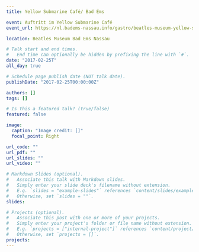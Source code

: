 ```yaml
---
title: Yellow Submarine Café/ Bad Ems

event: Auftritt im Yellow Submarine Café
event_url: https://nl.badems-nassau.info/gastro/beatles-museum-yellow-submarine-cafe

location: Beatles Museum Bad Ems Nassau

# Talk start and end times.
#   End time can optionally be hidden by prefixing the line with `#`.
date: "2017-02-25T"
all_day: true

# Schedule page publish date (NOT talk date).
publishDate: "2017-02-25T00:00:00Z"

authors: []
tags: []

# Is this a featured talk? (true/false)
featured: false

image:
  caption: "Image credit: []"
  focal_point: Right

url_code: ""
url_pdf: ""
url_slides: ""
url_video: ""

# Markdown Slides (optional).
#   Associate this talk with Markdown slides.
#   Simply enter your slide deck's filename without extension.
#   E.g. `slides = "example-slides"` references `content/slides/example-slides.md`.
#   Otherwise, set `slides = ""`.
slides:

# Projects (optional).
#   Associate this post with one or more of your projects.
#   Simply enter your project's folder or file name without extension.
#   E.g. `projects = ["internal-project"]` references `content/project/deep-learning/index.md`.
#   Otherwise, set `projects = []`.
projects:
---
```

